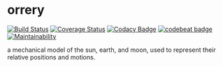 # orrery

[![Build Status](https://travis-ci.org/furplag/orrery.svg?branch=master)](https://travis-ci.org/furplag/orrery)
[![Coverage Status](https://coveralls.io/repos/github/furplag/orrery/badge.svg?branch=master)](https://coveralls.io/github/furplag/orrery?branch=master)
[![Codacy Badge](https://api.codacy.com/project/badge/Grade/5fd25a5aed5a494a918700b1b48379b1)](https://www.codacy.com/app/furplag/orrery?utm_source=github.com&amp;utm_medium=referral&amp;utm_content=furplag/orrery&amp;utm_campaign=Badge_Grade)
[![codebeat badge](https://codebeat.co/badges/bfa0b1ba-eda7-4873-9407-6055615cea96)](https://codebeat.co/projects/github-com-furplag-orrery-master)
[![Maintainability](https://api.codeclimate.com/v1/badges/245fbeb87f1c26f7ecfd/maintainability)](https://codeclimate.com/github/furplag/orrery/maintainability)

a mechanical model of the sun, earth, and moon, used to represent their relative positions and motions.

